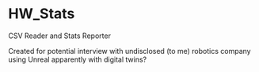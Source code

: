 # HW_Stats
CSV Reader and Stats Reporter

Created for potential interview with undisclosed (to me) robotics company using Unreal apparently with digital twins?

